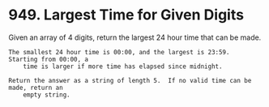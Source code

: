 # 949. Largest Time for Given Digits

Given an array of 4 digits, return the largest 24 hour time that can be made.

    The smallest 24 hour time is 00:00, and the largest is 23:59.  Starting from 00:00, a
        time is larger if more time has elapsed since midnight.

    Return the answer as a string of length 5.  If no valid time can be made, return an
        empty string.